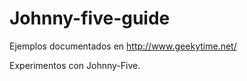 Johnny-five-guide
=================
Ejemplos documentados en http://www.geekytime.net/

Experimentos con Johnny-Five.

